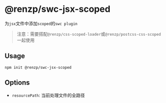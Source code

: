 # @renzp/swc-jsx-scoped

为`jsx`文件中添加`scoped`的`swc plugin`

> 注意：需要搭配`@renzp/css-scoped-loader`或`@renzp/postcss-css-scoped`一起使用

## Usage

```
npm init @renzp/swc-jsx-scoped
```

## Options

- `resourcePath`: 当前处理文件的全路径
